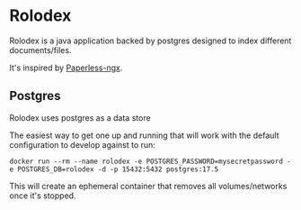
# Rolodex

Rolodex is a java application backed by postgres designed to index different documents/files.

It's inspired by [Paperless-ngx](https://docs.paperless-ngx.com/).



## Postgres

Rolodex uses postgres as a data store

The easiest way to get one up and running that will work with the default configuration to develop against to run:

```shell
docker run --rm --name rolodex -e POSTGRES_PASSWORD=mysecretpassword -e POSTGRES_DB=rolodex -d -p 15432:5432 postgres:17.5
```

This will create an ephemeral container that removes all volumes/networks once it's stopped.
